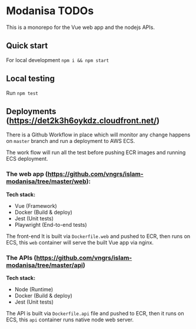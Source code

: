 # Modanisa TODOs

This is a monorepo for the Vue web app and the nodejs APIs.

## Quick start
For local development `npm i && npm start`

## Local testing

Run `npm test`

## Deployments (https://det2k3h6oykdz.cloudfront.net/)

There is a Github Workflow in place which will monitor any change happens on `master` branch and run a deployment to AWS ECS.

The work flow will run all the test before pushing ECR images and running ECS deployment.

### The web app (https://github.com/vngrs/islam-modanisa/tree/master/web):

**Tech stack:**
  - Vue (Framework)
  - Docker (Build & deploy)
  - Jest (Unit tests)
  - Playwright (End-to-end tests)

The front-end It is built via `Dockerfile.web` and pushed to ECR, then runs on ECS, this `web` container will serve the built Vue app via nginx.

### The APIs (https://github.com/vngrs/islam-modanisa/tree/master/api)

**Tech stack:**
  - Node (Runtime)
  - Docker (Build & deploy)
  - Jest (Unit tests)

The API is built via `Dockerfile.api` file and pushed to ECR, then it runs on ECS, this `api` container runs native node web server.

